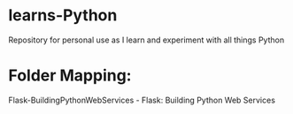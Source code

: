# learns-Python
Repository for personal use as I learn and experiment with all things Python

# Folder Mapping:
Flask-BuildingPythonWebServices - Flask: Building Python Web Services

